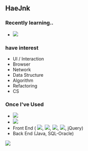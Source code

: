 ## HaeJnk



### Recently learning..
- <img src="https://img.shields.io/badge/JavaScript-F7DF1E?style=flat-square&logo=JavaScript&logoColor=ffffff"/>

### have interest
- UI / Interaction 
- Browser
- Network
- Data Structure
- Algorithm
- Refactoring
- CS

### Once I've Used
- <img src="https://img.shields.io/badge/C-A8B9CC?style=flat-square&logo=C&logoColor=ffffff"/>
- <img src="https://img.shields.io/badge/Node.js-339933?style=flat-square&logo=Node.js&logoColor=ffffff"/>
- Front End ( <img src="https://img.shields.io/badge/HTML5-E34F26?style=flat-square&logo=HTML5&logoColor=ffffff"/>, <img src="https://img.shields.io/badge/CSS3-1572B6?style=flat-square&logo=CSS3&logoColor=ffffff"/>, <img src="https://img.shields.io/badge/Sass-CC6699?style=flat-square&logo=Sass&logoColor=ffffff"/>, <img src="https://img.shields.io/badge/JavaScript-F7DF1E?style=flat-square&logo=JavaScript&logoColor=ffffff"/>, jQuery)
- Back End (Java, SQL-Oracle)

<a href="https://github.com/HaeJnk"><img src="https://hits.seeyoufarm.com/api/count/incr/badge.svg?url=https%3A%2F%2Fgithub.com%2FHaeJnk&count_bg=%23000000&title_bg=%23000000&icon=github.svg&icon_color=%23E7E7E7&title=GitHub&edge_flat=false)"/></a>

<!---
HaeJnk/HaeJnk is a ✨ special ✨ repository because its `README.md` (this file) appears on your GitHub profile.
You can click the Preview link to take a look at your changes.
--->
